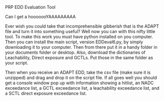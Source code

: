 PRP EDD Evaluation Tool

Can I get a hooooooYAAAAAAAAA

Ever wish you could take that incomprehensible gibberish that is the ADAPT file and turn it into something useful? Well now you can with this nifty little tool.
To make this work you must have python installed on you computer. Then you can install the main script, version EDDeval6.py, by simply downloading it to your computer. Then from there put it in a handy folder in your documents folder or desktop. Also, download the dictionaries of Leachability, Direct exposure and GCTLs. Put those in the same folder as your script. 

Then when you receive an ADAPT EDD, take the csv file (make sure it is unzipped) and drag and drop it on the script file. If all goes well you should get a console window pop up with information showing a hitlist, an NADC exceedance list, a GCTL exceedance list, a leachability exceedance list, and a SCTL direct exposure exceedance list.
 
